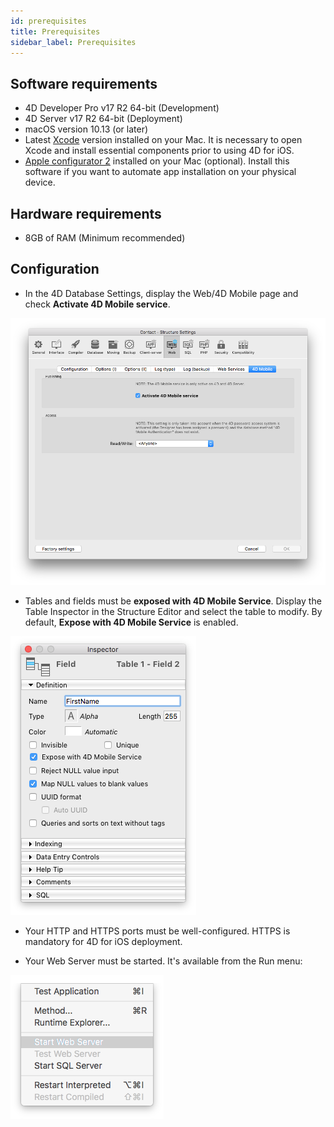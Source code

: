 ```yaml
---
id: prerequisites
title: Prerequisites
sidebar_label: Prerequisites
---
```



## Software requirements

* 4D Developer Pro v17 R2 64-bit (Development)
* 4D Server v17 R2 64-bit (Deployment) 
* macOS version 10.13 (or later)
* Latest [Xcode](https://itunes.apple.com/us/app/xcode/id497799835) version installed on your Mac. It is necessary to open Xcode and install essential components prior to using 4D for iOS.
* [Apple configurator 2](https://itunes.apple.com/us/app/apple-configurator-2/id1037126344) installed on your Mac (optional). 
Install this software if you want to automate app installation on your physical device.


## Hardware requirements

* 8GB of RAM (Minimum recommended)


## Configuration

* In the 4D Database Settings, display the Web/4D Mobile page and check <b>Activate 4D Mobile service</b>.

![alt-text](assets/prerequisites/4D-Mobile-services.png)

* Tables and fields must be <b>exposed with 4D Mobile Service</b>. Display the Table Inspector in the Structure Editor and select the table to modify. By default, <b>Expose with 4D Mobile Service</b> is enabled.

![alt-text](assets/prerequisites/Expose-table-fields-4D-mobile.png)

* Your HTTP and HTTPS ports must be well-configured. HTTPS is mandatory for  4D for iOS deployment.

* Your Web Server must be started. It's available from the Run menu:

![alt-text](assets/prerequisites/Start-web-server.png)